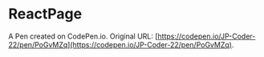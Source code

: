# ReactPage

A Pen created on CodePen.io. Original URL: [https://codepen.io/JP-Coder-22/pen/PoGvMZq](https://codepen.io/JP-Coder-22/pen/PoGvMZq).


